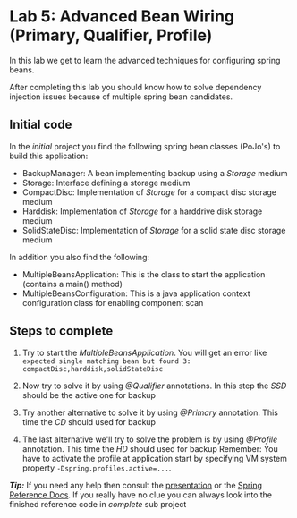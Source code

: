 # Lab 5: Advanced Bean Wiring (Primary, Qualifier, Profile)
In this lab we get to learn the advanced techniques for configuring spring beans.

After completing this lab you should know how to solve dependency injection issues because of multiple 
spring bean candidates.

## Initial code

In the _initial_ project you find the following spring bean classes (PoJo's) to build this application:

* BackupManager: A bean implementing backup using a _Storage_ medium
* Storage: Interface defining a storage medium
* CompactDisc: Implementation of _Storage_ for a compact disc storage medium
* Harddisk: Implementation of _Storage_ for a harddrive disk storage medium
* SolidStateDisc: Implementation of _Storage_ for a solid state disc storage medium

In addition you also find the following:

* MultipleBeansApplication: This is the class to start the application (contains a main() method)
* MultipleBeansConfiguration: This is a java application context configuration class for enabling component scan
 
## Steps to complete

1. Try to start the _MultipleBeansApplication_. You will get an error like 
`expected single matching bean but found 3: compactDisc,harddisk,solidStateDisc`

2. Now try to solve it by using _@Qualifier_ annotations. In this step the _SSD_ should be the active one for backup 

3. Try another alternative to solve it by using _@Primary_ annotation. This time the _CD_ should used for backup

4. The last alternative we'll try to solve the problem is by using _@Profile_ annotation. This time the _HD_ should used for backup
Remember: You have to activate the profile at application start by specifying VM system property 
`-Dspring.profiles.active=...`.

***Tip:***
If you need any help then consult the [presentation](https://andifalk.github.io/spring-basics-training/presentation/index.html) 
or the [Spring Reference Docs](https://docs.spring.io/spring/docs/current/spring-framework-reference/core.html#beans-scanning-qualifiers). 
If you really have no clue you can always look into the finished reference code in _complete_ sub project

